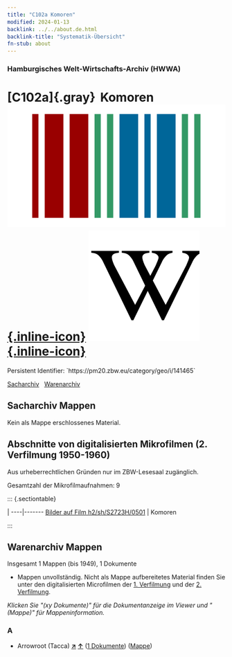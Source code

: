 ```yaml
---
title: "C102a Komoren"
modified: 2024-01-13
backlink: ../../about.de.html
backlink-title: "Systematik-Übersicht"
fn-stub: about
---
```


### Hamburgisches Welt-Wirtschafts-Archiv (HWWA)

# [C102a]{.gray}&#8201; Komoren &#160; [![Wikidata](/images/Wikidata-logo.svg "Wikidata"){.inline-icon}](http://www.wikidata.org/entity/Q970) [![Wikipedia](/images/Wikipedia-W.svg "Wikipedia"){.inline-icon}](https://de.wikipedia.org/wiki/Komoren)

<div class="hint">Persistent Identifier: `https://pm20.zbw.eu/category/geo/i/141465`</div>




[Sacharchiv](#sacharchiv-mappen) &#160; [Warenarchiv](#warenarchiv-mappen)





## Sacharchiv Mappen








Kein als Mappe erschlossenes Material.



<a id="filmsections" />

## Abschnitte von digitalisierten Mikrofilmen (2. Verfilmung 1950-1960)

<p>Aus urheberrechtlichen Gründen nur im ZBW-Lesesaal zugänglich.</p>


<p>Gesamtzahl der Mikrofilmaufnahmen: 9</p>





::: {.sectiontable}

 | 
----|-------
<a class="btn" href="https://pm20.zbw.eu/film/h2/sh/S2723H/0501" rel="nofollow">Bilder auf Film h2/sh/S2723H/0501</a> | Komoren


:::














## Warenarchiv Mappen










Insgesamt 1 Mappen (bis 1949), 1 Dokumente
- Mappen unvollständig.  Nicht als Mappe aufbereitetes Material finden Sie
unter den digitalisierten Microfilmen der [1. Verfilmung](/film/h1_wa.de.html)
und der [2. Verfilmung](/film/h2_wa.de.html).

_Klicken Sie "(xy Dokumente)" für die Dokumentanzeige im Viewer und "(Mappe)" für Mappeninformation._




### A

- Arrowroot (Tacca) [**&nearr;**](../../../ware/i/142005/about.de.html "Arrowroot (Tacca) (XXX in der ganzen Welt)") [**&uarr;**](../../../ware/about.de.html#PLW04-Kf01 "Warensystematik") (<a href="https://pm20.zbw.eu/iiifview/folder/wa/142005,141465" title="über: Arrowroot (Tacca) : Komoren" target="_blank">1 Dokumente</a>) ([Mappe](../../../../folder/wa/1420xx/142005/1414xx/141465/about.de.html))




